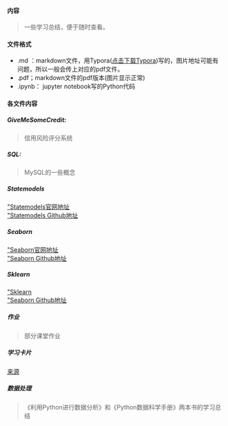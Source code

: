 #### 内容
> 一些学习总结，便于随时查看。
#### 文件格式
* .md ：markdown文件，用Typora([点击下载Typora](https://www.typora.io/))写的，图片地址可能有问题，所以一般会传上对应的pdf文件。
* .pdf；markdown文件的pdf版本(图片显示正常)
* .ipynb： jupyter notebook写的Python代码
#### 各文件内容
##### GiveMeSomeCredit:
> 信用风险评分系统
##### SQL:
> MySQL的一些概念
##### Statemodels
<a href = "http://www.statsmodels.org/stable/index.html">"Statemodels官网地址</a><br>
<a href = "https://github.com/statsmodels/statsmodels/">"Statemodels Github地址</a>
##### Seaborn
<a href = "http://seaborn.pydata.org/index.html">"Seaborn官网地址</a><br>
<a href = "https://github.com/mwaskom/seaborn">"Seaborn Github地址</a>
##### Sklearn
<a href = "https://scikit-learn.org/stable/">"Sklearn</a><br>
<a href = "https://github.com/scikit-learn/scikit-learn">"Seaborn Github地址</a>
##### 作业
> 部分课堂作业
##### 学习卡片
<a href = "https://github.com/afshinea/stanford-cs-229-machine-learning">来源</a>
##### 数据处理
>《利用Python进行数据分析》和《Python数据科学手册》两本书的学习总结
##### 
